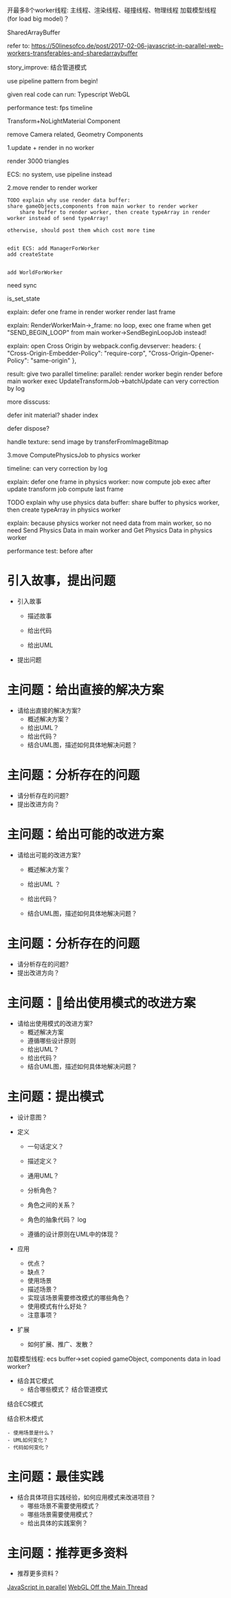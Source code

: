 开最多8个worker线程:
主线程、渲染线程、碰撞线程、物理线程
加载模型线程(for load big model)？

SharedArrayBuffer

refer to:
https://50linesofco.de/post/2017-02-06-javascript-in-parallel-web-workers-transferables-and-sharedarraybuffer


story_improve:
结合管道模式



use pipeline pattern from begin!

given real code can run:
Typescript
WebGL


performance test:
fps
timeline


Transform+NoLightMaterial Component


remove Camera related, Geometry Components


1.update + render in no worker


render 3000 triangles


ECS:
no system, use pipeline instead


2.move render to render worker


    TODO explain why use render data buffer:
    share gameObjects,components from main worker to render worker
        share buffer to render worker, then create typeArray in render worker instead of send typeArray!

    otherwise, should post them which cost more time


    edit ECS: add ManagerForWorker
    add createState


    add WorldForWorker



need sync

is_set_state


explain:
defer one frame in render worker
    render last frame


explain:
RenderWorkerMain->_frame:
    no loop, exec one frame when get  "SEND_BEGIN_LOOP" from main worker->SendBeginLoopJob instead!


explain:
open Cross Origin 
    by webpack.config.devserver:
        headers: {
            "Cross-Origin-Embedder-Policy": "require-corp",
            "Cross-Origin-Opener-Policy": "same-origin"
        },

result:
give two parallel timeline:
    parallel: 
        render worker begin render before main worker exec UpdateTransformJob->batchUpdate
can very correction by log


more disscuss:

defer init material?
    shader index

defer dispose?


handle texture:
send image by transferFromImageBitmap


<!-- 4.open more workers by pipeline + json when loop -->
<!-- e.g. collide/physic worker -->

3.move ComputePhysicsJob to physics worker

timeline:
can very correction by log



explain:
defer one frame in physics worker:
    now compute job exec after update transform job
    compute last frame


TODO explain why use physics data buffer:
share buffer to physics worker, then create typeArray in physics worker


explain:
because physics worker not need data from main worker, so no need Send Physics Data in main worker and Get Physics Data in physics worker



performance test:
before
after






# 引入故事，提出问题

- 引入故事
    - 描述故事

    - 给出代码

    - 给出UML

- 提出问题



# 主问题：给出直接的解决方案

- 请给出直接的解决方案?
    - 概述解决方案？
    - 给出UML？
    - 给出代码？
    - 结合UML图，描述如何具体地解决问题？


# 主问题：分析存在的问题

- 请分析存在的问题?
- 提出改进方向？


# 主问题：给出可能的改进方案

- 请给出可能的改进方案?
    - 概述解决方案？

    - 给出UML ？
    - 给出代码？
    - 结合UML图，描述如何具体地解决问题？


# 主问题：分析存在的问题

- 请分析存在的问题?
- 提出改进方向？



# 主问题：给出使用模式的改进方案

- 请给出使用模式的改进方案?
    - 概述解决方案
    - 遵循哪些设计原则
    - 给出UML？
    - 给出代码？
    - 结合UML图，描述如何具体地解决问题？

# 主问题：提出模式


- 设计意图？
- 定义
    - 一句话定义？
    - 描述定义？
    - 通用UML？
    - 分析角色？
    - 角色之间的关系？
    - 角色的抽象代码？
log

    - 遵循的设计原则在UML中的体现？


- 应用
    - 优点？
    - 缺点？
    - 使用场景
    - 描述场景？
    - 实现该场景需要修改模式的哪些角色？
    - 使用模式有什么好处？
    - 注意事项？

- 扩展
    - 如何扩展、推广、发散？

加载模型线程:
    ecs buffer->set copied gameObject, components data in load worker?

- 结合其它模式
    - 结合哪些模式？
结合管道模式



结合ECS模式



结合积木模式

    - 使用场景是什么？
    - UML如何变化？
    - 代码如何变化？


# 主问题：最佳实践

- 结合具体项目实践经验，如何应用模式来改进项目？
    - 哪些场景不需要使用模式？
    - 哪些场景需要使用模式？
    - 给出具体的实践案例？


# 主问题：推荐更多资料

- 推荐更多资料？

[JavaScript in parallel](https://50linesofco.de/post/2017-02-06-javascript-in-parallel-web-workers-transferables-and-sharedarraybuffer)
[WebGL Off the Main Thread](https://hacks.mozilla.org/2016/01/webgl-off-the-main-thread/)